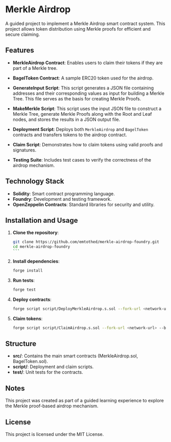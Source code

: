 # Merkle Airdrop

A guided project to implement a Merkle Airdrop smart contract system. This project allows token distribution using Merkle proofs for efficient and secure claiming.

## Features
- **MerkleAirdrop Contract**: Enables users to claim their tokens if they are part of a Merkle tree.
- **BagelToken Contract**: A sample ERC20 token used for the airdrop.
- **GenerateInput Script**: This script generates a JSON file containing addresses and their corresponding values as input for building a Merkle Tree. This file serves as the basis for creating Merkle Proofs.
- **MakeMerkle Script**: This script uses the input JSON file to construct a Merkle Tree, generate Merkle Proofs along with the Root and Leaf nodes, and stores the results in a JSON output file.

- **Deployment Script**: Deploys both `MerkleAirdrop` and `BagelToken` contracts and transfers tokens to the airdrop contract.
- **Claim Script**: Demonstrates how to claim tokens using valid proofs and signatures.
- **Testing Suite**: Includes test cases to verify the correctness of the airdrop mechanism.

## Technology Stack
- **Solidity**: Smart contract programming language.
- **Foundry**: Development and testing framework.
- **OpenZeppelin Contracts**: Standard libraries for security and utility.

## Installation and Usage
1. **Clone the repository**:
   ```bash
   git clone https://github.com/emtothed/merkle-airdrop-foundry.git
   cd merkle-airdrop-foundry
   ‍```
2. **Install dependencies**:
    ```bash
    forge install
    ```
3. **Run tests**:
    ```bash
    forge test
    ```
4. **Deploy contracts**:
    ```bash
    forge script script/DeployMerkleAirdrop.s.sol --fork-url <network-url> --broadcast
    ```
5. **Claim tokens**:
    ```bash
    forge script script/ClaimAirdrop.s.sol --fork-url <network-url> --broadcast
    ```
## Structure
- **src/**: Contains the main smart contracts (MerkleAirdrop.sol, BagelToken.sol).
- **script/**: Deployment and claim scripts.
- **test/**: Unit tests for the contracts.
  
## Notes
This project was created as part of a guided learning experience to explore the Merkle proof-based airdrop mechanism.

## License
This project is licensed under the MIT License.


